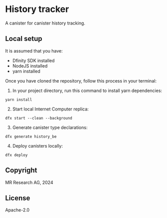 # History tracker

A canister for canister history tracking.

## Local setup

It is assumed that you have:
- Dfinity SDK installed
- NodeJS installed
- yarn installed

Once you have cloned the repository, follow this process in your terminal:

1. In your project directory, run this command to install yarn dependencies:
```
yarn install
```
2. Start local Internet Computer replica:
```
dfx start --clean --background
```
3. Generate canister type declarations:
```
dfx generate history_be
```
4. Deploy canisters locally:
```
dfx deploy
```

## Copyright

MR Research AG, 2024

## License

Apache-2.0